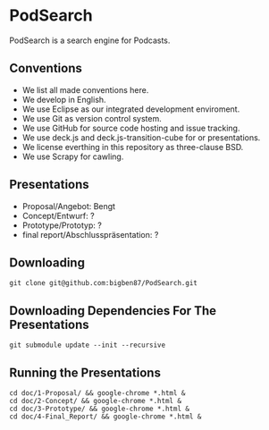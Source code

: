 PodSearch
=========

PodSearch is a search engine for Podcasts.

Conventions
-----------

-   We list all made conventions here.
-   We develop in English.
-   We use Eclipse as our integrated development enviroment.
-   We use Git as version control system.
-   We use GitHub for source code hosting and issue tracking.
-   We use deck.js and deck.js-transition-cube for or presentations.
-   We license everthing in this repository as three-clause BSD.
-   We use Scrapy for cawling.

Presentations
-------------

-   Proposal/Angebot: Bengt
-   Concept/Entwurf: ?
-   Prototype/Prototyp: ?
-   final report/Abschlusspräsentation: ?

Downloading
-----------

    git clone git@github.com:bigben87/PodSearch.git


Downloading Dependencies For The Presentations
----------------------------------------------

    git submodule update --init --recursive

Running the Presentations
-------------------------

    cd doc/1-Proposal/ && google-chrome *.html &
    cd doc/2-Concept/ && google-chrome *.html &
    cd doc/3-Prototype/ && google-chrome *.html &
    cd doc/4-Final_Report/ && google-chrome *.html &